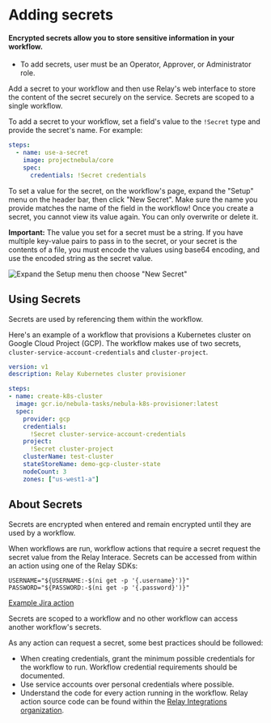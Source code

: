 # Adding secrets
#### Encrypted secrets allow you to store sensitive information in your workflow.

- To add secrets, user must be an Operator, Approver, or Administrator role.

Add a secret to your workflow and then use Relay's web interface to store the content of the secret securely on the service. Secrets are scoped to a single workflow. 

To add a secret to your workflow, set a field's value to the `!Secret` type and provide the secret's name. For example:

```yaml
steps:
  - name: use-a-secret
    image: projectnebula/core
    spec:
      credentials: !Secret credentials
```

To set a value for the secret, on the workflow's page, expand the "Setup" menu on the header bar, then click "New Secret". Make sure the name you provide matches the name of the field in the workflow! Once you create a secret, you cannot view its value again. You can only overwrite or delete it.

**Important:** The value you set for a secret must be a string. If you have multiple key-value pairs to pass in to the secret, or your secret is the contents of a file, you must encode the values using base64 encoding, and use the encoded string as the secret value.

![Expand the Setup menu then choose "New Secret"](../images/new-secret.gif)

## Using Secrets
Secrets are used by referencing them within the workflow. 

Here's an example of a workflow that provisions a Kubernetes cluster on Google Cloud Project \(GCP\). The workflow makes use of two secrets, `cluster-service-account-credentials` and `cluster-project`.

```yaml
version: v1
description: Relay Kubernetes cluster provisioner

steps:
- name: create-k8s-cluster
  image: gcr.io/nebula-tasks/nebula-k8s-provisioner:latest
  spec:
    provider: gcp
    credentials:
      !Secret cluster-service-account-credentials
    project:
      !Secret cluster-project
    clusterName: test-cluster
    stateStoreName: demo-gcp-cluster-state
    nodeCount: 3
    zones: ["us-west1-a"]
```
## About Secrets
Secrets are encrypted when entered and remain encrypted until they are used by a workflow.

When workflows are run, workflow actions that require a secret request the secret value from the Relay Interace. Secrets can be accessed from within an action using one of the Relay SDKs:

```
USERNAME="${USERNAME:-$(ni get -p '{.username}')}"
PASSWORD="${PASSWORD:-$(ni get -p '{.password}')}"
```
[Example Jira action](https://github.com/relay-integrations/atlassian/blob/master/actions/steps/jira-resolve/step.sh#L8:L9)

Secrets are scoped to a workflow and no other workflow can access another workflow's secrets. 

As any action can request a secret, some best practices should be followed: 
- When creating credentials, grant the minimum possible credentials for the workflow to run. Workflow credential requirements should be documented. 
- Use service accounts over personal credentials where possible.
- Understand the code for every action running in the workflow. Relay action source code can be found within the [Relay Integrations organization](https://github.com/relay-integrations).


